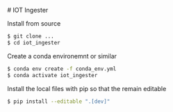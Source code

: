 # IOT Ingester

Install from source
```sh
$ git clone ...
$ cd iot_ingester
```

Create a conda environemnt or similar
```sh
$ conda env create -f conda_env.yml
$ conda activate iot_ingester
```

Install the local files with pip so that the remain editable
```sh
$ pip install --editable ".[dev]"
```